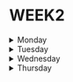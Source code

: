 # WEEK2

<details>
  
<summary> Monday </summary>
  
**1. Who Likes It? exercise**
  
For this exercise we must implement a function that takes an array where the names of our users are stored and returns on the screen the names that interact in each line.

```javascript
function likes(names) {
  if(names.length == 0) 
  return 'no one likes this';
  
  if(names.length == 1)
  return names[0] + ' likes this';
  
  if(names.length == 2)
  return names[0] + ' and ' + names[1] + ' like this';
  
  if(names.length == 3)
  return names[0] + ', ' + names[1] + ' and ' + names[2] + ' like this'; 
  
  if(names.length > 3)
  return names[0] + ', ' + names[1] + ' and ' + (names.length - 2) + ' others like this';
}
```

**2. Bit Counting exercise**
  
Write a function that takes an integer as input, and returns the number of bits that are equal to one in the binary representation of that number. You can guarantee that input is non-negative.


```javascript
  var countBits = function(n) {
  let bit = 0;
  let binary = n.toString(2);
  
  for(let i = 0; i < binary; i++){
    if (binary[i] === '1') bit++
  }
  return bit
};
```

**3. Your Order, Please exercise**

In this exercise our task is to order the words in the order of the numbers they contain

The solution could be the following:

```javascript
function order(words) {
  let sortedArray = [];
  let wordsArray = words.split(' ');
  for (let i = 0; i < wordsArray.length; i++) {
    let wordNumber = getWordNumber(wordsArray[i]);
    sortedArray[wordNumber] = wordsArray[i];
  }
  return cleanUndefined(sortedArray).join(' ');
}                            

function getWordNumber(word) {
  for (let i = 0; i < word.length; i++) {
    if (!Number.isNaN(Number(word[i]))) return word[i];
  }
}

function cleanUndefined(array) {
  let result = [];
  for (let i = 0; i < array.length; i++) {
    if (array[i] != undefined) result.push(array[i]);
  }
  return result;
}
```

  
</details>




<details>
  
<summary> Tuesday </summary>

**1. Simple Pig Latin exercise**

For this exercise our task is to move the first letter of each word to the end, and add "ay" at the end of everything respecting the punctuation marks

The solution could be the following:

```javascript
function pigIt(str) {
  let pMarks = ['!', '¡', '?', '¿', '.', ',', ':', ';'];
  str = str.split(' ');
  for (let i = 0; i < str.length; i++) {
    if (pMarks.indexOf(str[i]) >= 0) continue;
    str[i] = str[i].slice(1) + str[i].slice(0, 1) + 'ay';
  }
  return str.join(' ');
}
```

**2. Counting Duplicates exercise**

Here we need to write a function that returns the count of alphabetic characters and distinct case-insensitive numeric digits that appear more than once in the input string.

The solution could be the following:

```javascript
function duplicateCount(text) {
  let textArray = text.toLowerCase().split('').sort();
  let i = 0,
    result = 0,
    lastIndexOfChar = 0;
  while (textArray.length) {
    lastIndexOfChar = textArray.lastIndexOf(textArray[i]);
    if (lastIndexOfChar !== i) {
      i = lastIndexOfChar;
      result++;
    }
    textArray = textArray.slice(++i);
    i = 0;
  }
  return result;
}
```

**3. Decode The Morse Code exercise**

Our task in this exercise is to decipher the morse code and return it in human-readable text strings.

The solution could be the following:

```javascript
decodeMorse = function (morseCode) {
  morseCode = morseCode.replace(/   /g, '#');
  let decodedCode = '';
  let tempWordToDecode = '';
  for (let i = 0, lenght = morseCode.length; i < lenght; i++) {
    if (morseCode[i] === ' ') {
      decodedCode += MORSE_CODE[tempWordToDecode] || '';
      tempWordToDecode = '';
    } else if (morseCode[i] === '#') {
      decodedCode += `${MORSE_CODE[tempWordToDecode] || ''} `;
      tempWordToDecode = '';
    } else {
      tempWordToDecode += morseCode[i];
    }
  }
  decodedCode += MORSE_CODE[tempWordToDecode] || '';
  return decodedCode.trim();
};
```
  
</details>




<details>
  
<summary> Wednesday </summary>

**1. Valid Parentheses exercise**

For this exercise we must create a function that checks if the order of the parentheses is correct and returns true or false if it is not.

The solution could be the following:

```javascript
function validParentheses(parens) {
  let valid = 0;
  for (let i = 0; i < parens.length; i++) {
    if (parens[i] === ')') valid--;
    if (parens[i] === '(') valid++;
    if (valid < 0) return false;
  }
  return valid == 0;
}
```
  
**2. Convert String To Camel Case exercise**

Here we must complete the function so that the words delimited with hyphens or underscores change the first letter of each word to uppercase

The solution could be the following:

```javascript
function toCamelCase(str) {
  let result = '';
  for (let i = 0; i < str.length; i++) {
    if (i != 0 && (str[i - 1] === '_' || str[i - 1] === '-')) {
      result += str[i].toUpperCase();
    } else if (str[i] != '-' && str[i] != '_') {
      result += str[i];
    }
  }
  return result;
}
```

**3. Unique In Order exercise**

For this exercise we must create a function that takes a given sequence and returns it as a list of elements that do not contain another element of the same value next to them.

The solution could be the following:

```javascript
function uniqueInOrder(iterable) {
  let result = [];
  let last;
  for (let i = 0; i < iterable.length; i++) {
    if (iterable[i] !== last) {
      last = iterable[i];
      result.push(last);
    }
  }
  return result;
}
```
  
</details>




<details>
  
<summary> Thursday </summary>

**1. Fold An Array exercise**

In this kata you have to write a method that folds a given array of integers by the middle x-times.

The solution could be the following:

```javascript
function foldArray(array, runs) {
  if (array.length === 1) return array;
  let output = [...array];
  let aheadPosition = 0;
  while (runs) {
    if (output.length === 1) return output;
    output = Array.from(
      { length: Math.round(output.length / 2) },
      (v) => 0
    ).map((v, i) => {
      aheadPosition = output.length - (i + 1);
      if (aheadPosition === i) return output[i];
      return output[i] + output[aheadPosition];
    });
    runs--;
  }
  return output;
}
```

**2. Encrypt This! exercise**

In this case we must create a function to encrypt messages by converting the first letter of the string into ascii code and exchanging the second for the last

The solution could be the following:

```javascript
function encryptedWord(word) {
  if (word.length == 1) return word.charCodeAt();
  if (word.length == 2) return `${word.charCodeAt(0)}${word[1]}`;
  return `${word.charCodeAt(0)}${word[word.length - 1]}${word.slice(
    2,
    word.length - 1
  )}${word[1]}`;
}

var encryptThis = function (text) {
  return text.split(' ').map(encryptedWord).join(' ');
};
```

**3. Core Challenge**

***Let’s write our Mission Statement!*** In ***one paragraph***, please answer to the next 5 questions:

**1. Who are you?**

**2. What background do you have?**

**3. Who do you want to be?**

**4. What do you want to do?**

**5. What are the core values and principles that govern your character and contributions?**

I'm Leonardo, future software developer. I have followed the world of development for 9 years and I was in a company as a python developer. I want to build a solid career as a ***developer*** and ***entrepreneur.*** I am a very ***constant*** person who does not stop until I meet my goals, ***curious*** and ***eager to grow***.

</details>
